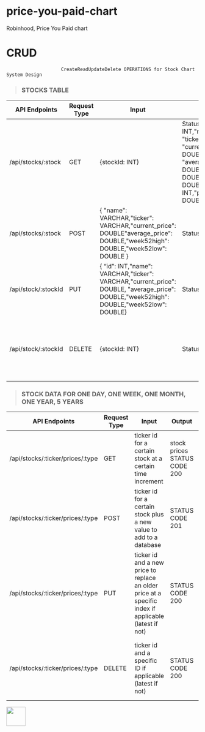 # price-you-paid-chart
Robinhood, Price You Paid chart

# CRUD
                        
                        CreateReadUpdateDelete OPERATIONS for Stock Chart System Design



> ### STOCKS TABLE

| API Endpoints  | Request Type | Input | Output | Description  |
| ------------- | ------------- | ------------- | ------------- | ------------- | 
| /api/stocks/:stock | GET  | {stockId: INT} | Status: 200 {"id": INT,"name": VARCHAR "ticker": VARCHAR, "current_price": DOUBLE, "average_price": DOUBLE,"week52high": DOUBLE ,"week52low": DOUBLE,"stockId": INT,"pip": INT,"pia": DOUBLE,"pppi": INT}| This request will return record of the stockId request from stocks tables  |
| /api/stocks/:stock | POST  |  { "name": VARCHAR,"ticker": VARCHAR,"current_price": DOUBLE"average_price": DOUBLE,"week52high": DOUBLE,"week52low": DOUBLE }| Status:201 Created| This will add a new  record to stocks table |
| /api/stock/:stockId | PUT  |  { “id”: INT,"name": VARCHAR,"ticker": VARCHAR,"current_price": DOUBLE, "average_price": DOUBLE,"week52high": DOUBLE,"week52low": DOUBLE}| Status:200| This will update the given stockId if it exists in the stocks table.  |
| /api/stock/:stockId | DELETE  | {stockId: INT} | Status: 200  | This will delete a record with given stock record if it exists on stocks table.  | 



> ### STOCK DATA FOR ONE DAY, ONE WEEK, ONE MONTH, ONE YEAR, 5 YEARS

| API Endpoints  | Request Type | Input | Output | Description  |
| ------------- | ------------- | ------------- | ------------- | ------------- | 
| /api/stocks/:ticker/prices/:type  | GET  | ticker id for a certain stock at a certain time increment  | stock prices STATUS CODE 200 | Get the stock prices for a given stock  |
| /api/stocks/:ticker/prices/:type  | POST  | ticker id for a certain stock plus a new value to add to a database  | STATUS CODE 201  | Add a new price for a given stock  | 
| /api/stocks/:ticker/prices/:type  | PUT  | ticker id and a new price to replace an older price at a specific index if applicable (latest if not)  | STATUS CODE 200  | Update a price (either the most recent or a specific price at a specific ID)  |
| /api/stocks/:ticker/prices/:type  | DELETE  | ticker id and a specific ID if applicable (latest if not)  | STATUS CODE 200  | Delete a price (either the most recent or a specific price at a specific ID)   |

<img align="center" width="50" height="50" src="http://www.fillmurray.com/50/50">
